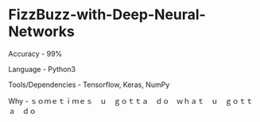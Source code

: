 # FizzBuzz-with-Deep-Neural-Networks
Accuracy - 99%

Language - Python3

Tools/Dependencies - Tensorflow, Keras, NumPy

Why - ｓｏｍｅｔｉｍｅｓ　ｕ　ｇｏｔｔａ　ｄｏ　ｗｈａｔ　ｕ　ｇｏｔｔａ　ｄｏ
